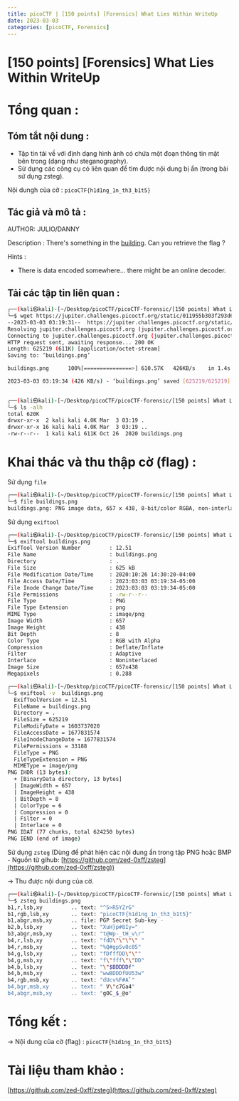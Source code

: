 ```yaml
---
title: picoCTF | [150 points] [Forensics] What Lies Within WriteUp
date: 2023-03-03
categories: [picoCTF, Forensics]
---
```



# [150 points] [Forensics] What Lies Within WriteUp



# Tổng quan :

## Tóm tắt nội dung :

- Tập tin tải về với định dạng hình ảnh có chứa một đoạn thông tin mật bên trong (dạng như steganography).
- Sử dụng các công cụ có liên quan để tìm được nội dung bị ẩn (trong bài sử dụng zsteg).

Nội dungh của cờ : `picoCTF{h1d1ng_1n_th3_b1t5}`

## Tác giả và mô tả :

AUTHOR: JULIO/DANNY

Description : There's something in the [building](https://jupiter.challenges.picoctf.org/static/011955b303f293d60c8116e6a4c5c84f/buildings.png). Can you retrieve the flag ?

Hints :

- There is data encoded somewhere... there might be an online decoder.

## Tải các tập tin liên quan :

```bash
┌──(kali㉿kali)-[~/Desktop/picoCTF/picoCTF-forensic/[150 points] What Lies Within]
└─$ wget https://jupiter.challenges.picoctf.org/static/011955b303f293d60c8116e6a4c5c84f/buildings.png
--2023-03-03 03:19:31--  https://jupiter.challenges.picoctf.org/static/011955b303f293d60c8116e6a4c5c84f/buildings.png
Resolving jupiter.challenges.picoctf.org (jupiter.challenges.picoctf.org)... 3.131.60.8
Connecting to jupiter.challenges.picoctf.org (jupiter.challenges.picoctf.org)|3.131.60.8|:443... connected.
HTTP request sent, awaiting response... 200 OK
Length: 625219 (611K) [application/octet-stream]
Saving to: ‘buildings.png’

buildings.png      100%[===============>] 610.57K   426KB/s    in 1.4s    

2023-03-03 03:19:34 (426 KB/s) - ‘buildings.png’ saved [625219/625219]

                                                                           
┌──(kali㉿kali)-[~/Desktop/picoCTF/picoCTF-forensic/[150 points] What Lies Within]
└─$ ls -alh 
total 620K
drwxr-xr-x  2 kali kali 4.0K Mar  3 03:19 .
drwxr-xr-x 16 kali kali 4.0K Mar  3 03:19 ..
-rw-r--r--  1 kali kali 611K Oct 26  2020 buildings.png
```

# Khai thác và thu thập cờ (flag) :

Sử dụng `file`

```bash
┌──(kali㉿kali)-[~/Desktop/picoCTF/picoCTF-forensic/[150 points] What Lies Within]
└─$ file buildings.png  
buildings.png: PNG image data, 657 x 438, 8-bit/color RGBA, non-interlaced
```

Sử dụng `exiftool`

```bash
┌──(kali㉿kali)-[~/Desktop/picoCTF/picoCTF-forensic/[150 points] What Lies Within]
└─$ exiftool buildings.png 
ExifTool Version Number         : 12.51
File Name                       : buildings.png
Directory                       : .
File Size                       : 625 kB
File Modification Date/Time     : 2020:10:26 14:30:20-04:00
File Access Date/Time           : 2023:03:03 03:19:34-05:00
File Inode Change Date/Time     : 2023:03:03 03:19:34-05:00
File Permissions                : -rw-r--r--
File Type                       : PNG
File Type Extension             : png
MIME Type                       : image/png
Image Width                     : 657
Image Height                    : 438
Bit Depth                       : 8
Color Type                      : RGB with Alpha
Compression                     : Deflate/Inflate
Filter                          : Adaptive
Interlace                       : Noninterlaced
Image Size                      : 657x438
Megapixels                      : 0.288

┌──(kali㉿kali)-[~/Desktop/picoCTF/picoCTF-forensic/[150 points] What Lies Within]
└─$ exiftool -v  buildings.png
  ExifToolVersion = 12.51
  FileName = buildings.png
  Directory = .
  FileSize = 625219
  FileModifyDate = 1603737020
  FileAccessDate = 1677831574
  FileInodeChangeDate = 1677831574
  FilePermissions = 33188
  FileType = PNG
  FileTypeExtension = PNG
  MIMEType = image/png
PNG IHDR (13 bytes):
  + [BinaryData directory, 13 bytes]
  | ImageWidth = 657
  | ImageHeight = 438
  | BitDepth = 8
  | ColorType = 6
  | Compression = 0
  | Filter = 0
  | Interlace = 0
PNG IDAT (77 chunks, total 624250 bytes)
PNG IEND (end of image)
```

Sử dụng `zsteg` (Dùng để phát hiện các nội dung ẩn trong tập PNG hoặc BMP - Nguồn từ gihub: [https://github.com/zed-0xff/zsteg](https://github.com/zed-0xff/zsteg))

→ Thu được nội dung của cờ.

```bash
┌──(kali㉿kali)-[~/Desktop/picoCTF/picoCTF-forensic/[150 points] What Lies Within]
└─$ zsteg buildings.png 
b1,r,lsb,xy         .. text: "^5>R5YZrG"
b1,rgb,lsb,xy       .. text: "picoCTF{h1d1ng_1n_th3_b1t5}"
b1,abgr,msb,xy      .. file: PGP Secret Sub-key -
b2,b,lsb,xy         .. text: "XuH}p#8Iy="
b3,abgr,msb,xy      .. text: "t@Wp-_tH_v\r"
b4,r,lsb,xy         .. text: "fdD\"\"\"\" "
b4,r,msb,xy         .. text: "%Q#gpSv0c05"
b4,g,lsb,xy         .. text: "fDfffDD\"\""
b4,g,msb,xy         .. text: "f\"fff\"\"DD"
b4,b,lsb,xy         .. text: "\"$BDDDDf"
b4,b,msb,xy         .. text: "wwBDDDfUU53w"
b4,rgb,msb,xy       .. text: "dUcv%F#A`"
b4,bgr,msb,xy       .. text: " V\"c7Ga4"
b4,abgr,msb,xy      .. text: "gOC_$_@o"
```

# Tổng kết :

→ Nội dung của cờ (flag) : `picoCTF{h1d1ng_1n_th3_b1t5}`

# Tài liệu tham khảo :

[https://github.com/zed-0xff/zsteg](https://github.com/zed-0xff/zsteg)